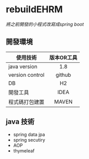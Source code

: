 # rebuildEHRM

_將之前開發的小程式改寫成spring boot_

## 開發環境

| 使用技術 | 版本OR工具 |
| ------------- |:-------------:|
| java version|1.8|
| version control|github|
| DB|H2|
| 開發工具| IDEA|
| 程式碼打包建置|MAVEN|

## java 技術
* spring data jpa
* spring secutiry
* AOP
* thymeleaf
